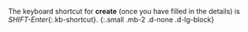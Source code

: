 The keyboard shortcut for __create__ (once you have filled in the details) is *SHIFT-Enter*{:.kb-shortcut}.
{:.small .mb-2 .d-none .d-lg-block}